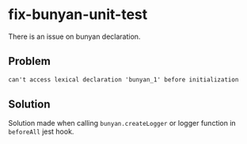 # fix-bunyan-unit-test

There is an issue on bunyan declaration.

## Problem

```txt
can't access lexical declaration 'bunyan_1' before initialization
```

## Solution

Solution made when calling `bunyan.createLogger` or logger function in `beforeAll` jest hook.